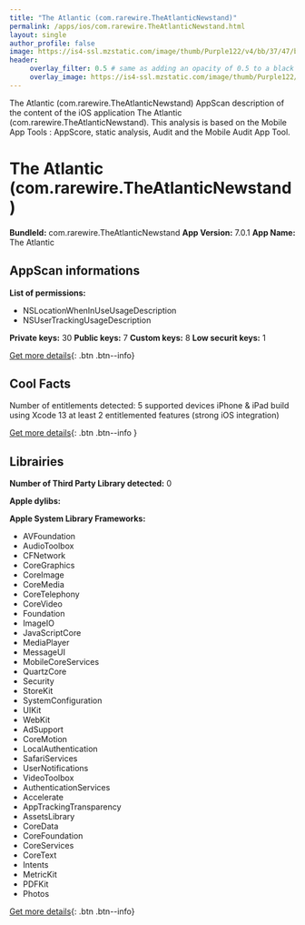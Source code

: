 ```yaml
---
title: "The Atlantic (com.rarewire.TheAtlanticNewstand)"
permalink: /apps/ios/com.rarewire.TheAtlanticNewstand.html
layout: single
author_profile: false
image: https://is4-ssl.mzstatic.com/image/thumb/Purple122/v4/bb/37/47/bb374785-f2dd-b580-5f84-5f0ffd430b77/AppIcon-0-1x_U007emarketing-0-7-0-85-220.png/512x512bb.jpg
header: 
     overlay_filter: 0.5 # same as adding an opacity of 0.5 to a black background
     overlay_image: https://is4-ssl.mzstatic.com/image/thumb/Purple122/v4/bb/37/47/bb374785-f2dd-b580-5f84-5f0ffd430b77/AppIcon-0-1x_U007emarketing-0-7-0-85-220.png/512x512bb.jpg
---
```

The Atlantic (com.rarewire.TheAtlanticNewstand) AppScan description of the content of the iOS application The Atlantic (com.rarewire.TheAtlanticNewstand). This analysis is based on the Mobile App Tools : AppScore, static analysis, Audit and the Mobile Audit App Tool.

# The Atlantic (com.rarewire.TheAtlanticNewstand)

**BundleId:** com.rarewire.TheAtlanticNewstand
**App Version:** 7.0.1
**App Name:** The Atlantic


## AppScan informations 

**List of permissions:** 
- NSLocationWhenInUseUsageDescription
- NSUserTrackingUsageDescription
  
  
**Private keys:** 30
**Public keys:** 7
**Custom keys:** 8
**Low securit keys:** 1
  
[Get more details](/pricing.html){: .btn .btn--info}

## Cool Facts

Number of entitlements detected: 5
supported devices iPhone & iPad
build using Xcode 13
at least 2 entitlemented features (strong iOS integration)
  
[Get more details](/pricing.html){: .btn .btn--info }

## Librairies 
**Number of Third Party Library detected:** 0


**Apple dylibs:**


**Apple System Library Frameworks:**
- AVFoundation
- AudioToolbox
- CFNetwork
- CoreGraphics
- CoreImage
- CoreMedia
- CoreTelephony
- CoreVideo
- Foundation
- ImageIO
- JavaScriptCore
- MediaPlayer
- MessageUI
- MobileCoreServices
- QuartzCore
- Security
- StoreKit
- SystemConfiguration
- UIKit
- WebKit
- AdSupport
- CoreMotion
- LocalAuthentication
- SafariServices
- UserNotifications
- VideoToolbox
- AuthenticationServices
- Accelerate
- AppTrackingTransparency
- AssetsLibrary
- CoreData
- CoreFoundation
- CoreServices
- CoreText
- Intents
- MetricKit
- PDFKit
- Photos


  
[Get more details](/pricing.html){: .btn .btn--info}

